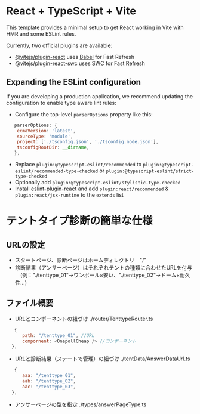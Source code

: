 # React + TypeScript + Vite

This template provides a minimal setup to get React working in Vite with HMR and some ESLint rules.

Currently, two official plugins are available:

- [@vitejs/plugin-react](https://github.com/vitejs/vite-plugin-react/blob/main/packages/plugin-react/README.md) uses [Babel](https://babeljs.io/) for Fast Refresh
- [@vitejs/plugin-react-swc](https://github.com/vitejs/vite-plugin-react-swc) uses [SWC](https://swc.rs/) for Fast Refresh

## Expanding the ESLint configuration

If you are developing a production application, we recommend updating the configuration to enable type aware lint rules:

- Configure the top-level `parserOptions` property like this:

```js
   parserOptions: {
    ecmaVersion: 'latest',
    sourceType: 'module',
    project: ['./tsconfig.json', './tsconfig.node.json'],
    tsconfigRootDir: __dirname,
   },
```

- Replace `plugin:@typescript-eslint/recommended` to `plugin:@typescript-eslint/recommended-type-checked` or `plugin:@typescript-eslint/strict-type-checked`
- Optionally add `plugin:@typescript-eslint/stylistic-type-checked`
- Install [eslint-plugin-react](https://github.com/jsx-eslint/eslint-plugin-react) and add `plugin:react/recommended` & `plugin:react/jsx-runtime` to the `extends` list

# テントタイプ診断の簡単な仕様

## URLの設定
- スタートページ、診断ページはホームディレクトリ　"/"
- 診断結果（アンサーページ）はそれぞれテントの種類に合わせたURLを付与  
　(例："./tenttype_01"→ワンポール×安い、"./tenttype_02"→ドーム×耐久性...)

## ファイル概要
- URLとコンポーネントの紐づけ
./router/TenttypeRouter.ts

```js
   {
      path: "/tenttype_01", //URL
      compornent: <OnepollCheap /> //コンポーネント
  },
```

- URLと診断結果（ステートで管理）の紐づけ
./tentData/AnswerDataUrl.ts

```js
   {
      aaa: "/tenttype_01",
      aab: "/tenttype_02",
      aac: "/tenttype_03",
  },
```

- アンサーページの型を指定
./types/answerPageType.ts


